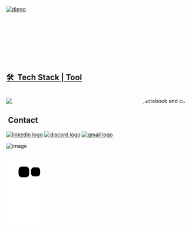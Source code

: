 
<div align="center" >
      <a href="https://github.com/deviego" style="display: flex;">
     <img align="center" height="150em" src="https://github-readme-streak-stats.herokuapp.com/?user=deviego&theme=dracula" alt="diego" />
</div>
      
## 🛠 &nbsp;Tech Stack | Tool
      
<div ><br>
   
  <a href="https://skillicons.dev">
    <img src="https://skillicons.dev/icons?i=react,nextjs,ts,js,nodejs,html,css,sass,tailwind,styledcomponents,bootstrap,figma,markdown,firebase,heroku,aws,mongodb,sqlite,prisma,vite,vscode,express,git" />
  </a>
     
  <img align="right" alt="Notebook and coffe" height="200" style="border-radius:50px;" src="https://raw.githubusercontent.com/MicaelliMedeiros/micaellimedeiros/master/image/computer-illustration.png">
    
</div>


## &nbsp;Contact 

<div align="left">

  <a href="https://www.linkedin.com/in/diego-domingues-28a12a215/" target="_blank">
    <img src="https://raw.githubusercontent.com/maurodesouza/profile-readme-generator/master/src/assets/icons/social/linkedin/default.svg" width="52" height="40" alt="linkedin logo"/></a>
      
  <a href="https://www.youtube.com/channel/UC57olkpMVuuFvwtQj6zoNKg" target="_blank">
    <img src="https://raw.githubusercontent.com/maurodesouza/profile-readme-generator/master/src/assets/icons/social/youtube/default.svg" width="52" height="40" alt="discord logo"/></a>

  <a href="mailto:diegodomingues266@gmail.com" target="_blank">
    <img src="https://raw.githubusercontent.com/maurodesouza/profile-readme-generator/master/src/assets/icons/social/gmail/default.svg" width="52" height="40" alt="gmail logo"/>
  </a>
      
</div>


<div>
    

![image](https://user-images.githubusercontent.com/73961367/188898724-43510739-c34a-4b27-a7ee-e9a9de36bee7.png)

    
</div>

 ![Snake animation](https://github.com/deviego/deviego/blob/output/github-contribution-grid-snake.svg)




